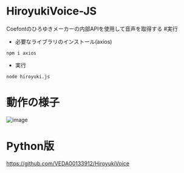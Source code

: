 # HiroyukiVoice-JS
Coefontのひろゆきメーカーの内部APIを使用して音声を取得する
#実行
- 必要なライブラリのインストール(axios)
```
npm i axios
```
- 実行
```
node hiroyuki.js
```
# 動作の様子
![image](https://github.com/user-attachments/assets/0de0c570-4069-4557-8c8a-d0f6a6b67d4e)

# Python版

https://github.com/VEDA00133912/HiroyukiVoice
